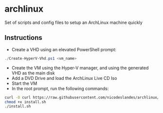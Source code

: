# archlinux

Set of scripts and config files to setup an ArchLinux machine quickly

## Instructions

- Create a VHD using an elevated PowerShell prompt:

```powershell
./Create-HyperV-Vhd.ps1 <vm_name>
```

- Create the VM using the Hyper-V manager, and using the generated VHD as the main disk
- Add a DVD Drive and load the ArchLinux Live CD Iso
- Start the VM
- In the root prompt, run the following commands:

```bash
curl -O curl https://raw.githubusercontent.com/nicodeslandes/archlinux/main/install.sh
chmod +x install.sh
./install.sh
```
